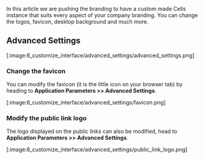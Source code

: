 In this article we are pushing the branding to have a custom made Cells instance that suits every aspect of your company branding. You can change the logos, favicon, desktop background and much more.

## Advanced Settings

[:image:6_customize_interface/advanced_settings/advanced_settings.png]

### Change the favicon

You can modify the favicon (it is the little icon on your browser tab) by heading to **Application Parameters >> Advanced Settings**.

[:image:6_customize_interface/advanced_settings/favicon.png]

### Modify the public link logo

The logo displayed on the public links can also be modified, head to **Application Parameters >> Advanced Settings**.

[:image:6_customize_interface/advanced_settings/public_link_logo.png]
